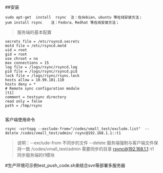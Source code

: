 ##安装

```
sudo apt-get  install  rsync  注：在debian、ubuntu 等在线安装方法；
yum install rsync    注：Fedora、Redhat 等在线安装方法；
```


>服务端的基本配置

```
secrets file = /etc/rsyncd.secrets
motd file = /etc/rsyncd.motd 
uid = root
gid = root
use chroot = no
max connections = 15
log file = /logs/rsync/rsyncd.log
pid file = /logs/rsync/rsyncd.pid
lock file = /logs/rsync/rsync.lock
hosts allow = 10.99.101.110
hosts deny = *
# Remote sync configuration module
[t1]
comment = testsync directory
read only = false
path = /tmp/rsync


```

客户端使用命令
```
rsync -vzrtopg --exclude-from="/codes/vmall_test/exclude.list"  --delete /codes/vmall_test/admin/ rsync@192.168.1.1::t1
```
>说明：--exclude-from 不同步的文件  --delete 服务端强制与客户端文件保持一致    /codes/vmall_test/admin  需要同步的目录
rsync@192.168.1.1::t1 同步服务端的t1模块


#生产环境可示例test_push_code.sh来结合svn等部署多服务器
